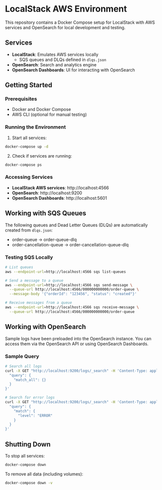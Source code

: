 # LocalStack AWS Environment

This repository contains a Docker Compose setup for LocalStack with AWS services and OpenSearch for local development and testing.

## Services

- **LocalStack**: Emulates AWS services locally
  - SQS queues and DLQs defined in `dlqs.json`
- **OpenSearch**: Search and analytics engine
- **OpenSearch Dashboards**: UI for interacting with OpenSearch

## Getting Started

### Prerequisites

- Docker and Docker Compose
- AWS CLI (optional for manual testing)

### Running the Environment

1. Start all services:

```bash
docker-compose up -d
```

2. Check if services are running:

```bash
docker-compose ps
```

### Accessing Services

- **LocalStack AWS services**: http://localhost:4566
- **OpenSearch**: http://localhost:9200
- **OpenSearch Dashboards**: http://localhost:5601

## Working with SQS Queues

The following queues and Dead Letter Queues (DLQs) are automatically created from `dlqs.json`:

- order-queue → order-queue-dlq
- order-cancellation-queue → order-cancellation-queue-dlq

### Testing SQS Locally

```bash
# List queues
aws --endpoint-url=http://localhost:4566 sqs list-queues

# Send a message to a queue
aws --endpoint-url=http://localhost:4566 sqs send-message \
  --queue-url http://localhost:4566/000000000000/order-queue \
  --message-body '{"orderId": "123456", "status": "created"}'

# Receive messages from a queue
aws --endpoint-url=http://localhost:4566 sqs receive-message \
  --queue-url http://localhost:4566/000000000000/order-queue
```

## Working with OpenSearch

Sample logs have been preloaded into the OpenSearch instance. You can access them via the OpenSearch API or using OpenSearch Dashboards.

### Sample Query

```bash
# Search all logs
curl -X GET "http://localhost:9200/logs/_search" -H 'Content-Type: application/json' -d '{
  "query": {
    "match_all": {}
  }
}'

# Search for error logs
curl -X GET "http://localhost:9200/logs/_search" -H 'Content-Type: application/json' -d '{
  "query": {
    "match": {
      "level": "ERROR"
    }
  }
}'
```

## Shutting Down

To stop all services:

```bash
docker-compose down
```

To remove all data (including volumes):

```bash
docker-compose down -v
``` 